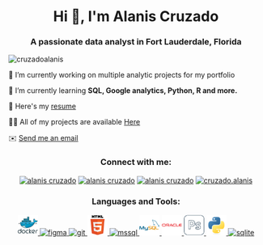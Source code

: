 <h1 align="center">Hi 👋, I'm Alanis Cruzado</h1>
<h3 align="center">A passionate data analyst in Fort Lauderdale, Florida</h3>

<p align="center" ![](https://github.com/CruzadoAlanis/SQLPortfolio/blob/main/Images/Profile%20Image%20smaller%20circle%20style.png?raw=true) /> </p>

<p align="left"> <img src="https://komarev.com/ghpvc/?username=cruzadoalanis&label=Profile%20views&color=0e75b6&style=flat" alt="cruzadoalanis" /> </p>

🔭 I’m currently working on multiple analytic projects for my portfolio

🌱 I’m currently learning **SQL, Google analytics, Python, R and more.**

📝 Here's my [resume](https://www.linkedin.com/in/alanis-cruzado/overlay/1715893937461/single-media-viewer/?profileId=ACoAADf8YsABE1cZx3qB4wEg3drsWO28ZLh2xug)

👨‍💻 All of my projects are available [Here](https://cruzadoalanis.github.io/)

✉️ [Send me an email](mailto:Cruzado.Alanis@gmail.com) 

<h3 align="center">Connect with me:</h3>
<p align="center">
<a href="https://linkedin.com/in/alanis cruzado" target="blank"><img align="center" src="https://raw.githubusercontent.com/rahuldkjain/github-profile-readme-generator/master/src/images/icons/Social/linked-in-alt.svg" alt="alanis cruzado" height="30" width="40" /></a>
<a href="https://kaggle.com/alanis cruzado" target="blank"><img align="center" src="https://raw.githubusercontent.com/rahuldkjain/github-profile-readme-generator/master/src/images/icons/Social/kaggle.svg" alt="alanis cruzado" height="30" width="40" /></a>
<a href="https://fb.com/alanis cruzado" target="blank"><img align="center" src="https://raw.githubusercontent.com/rahuldkjain/github-profile-readme-generator/master/src/images/icons/Social/facebook.svg" alt="alanis cruzado" height="30" width="40" /></a>
<a href="https://instagram.com/cruzado.alanis" target="blank"><img align="center" src="https://raw.githubusercontent.com/rahuldkjain/github-profile-readme-generator/master/src/images/icons/Social/instagram.svg" alt="cruzado.alanis" height="30" width="40" /></a>
</p>

<h3 align="center">Languages and Tools:</h3>
<p align="center"> <a href="https://www.docker.com/" target="_blank" rel="noreferrer"> <img src="https://raw.githubusercontent.com/devicons/devicon/master/icons/docker/docker-original-wordmark.svg" alt="docker" width="40" height="40"/> </a> <a href="https://www.figma.com/" target="_blank" rel="noreferrer"> <img src="https://www.vectorlogo.zone/logos/figma/figma-icon.svg" alt="figma" width="40" height="40"/> </a> <a href="https://git-scm.com/" target="_blank" rel="noreferrer"> <img src="https://www.vectorlogo.zone/logos/git-scm/git-scm-icon.svg" alt="git" width="40" height="40"/> </a> <a href="https://www.w3.org/html/" target="_blank" rel="noreferrer"> <img src="https://raw.githubusercontent.com/devicons/devicon/master/icons/html5/html5-original-wordmark.svg" alt="html5" width="40" height="40"/> </a> <a href="https://www.microsoft.com/en-us/sql-server" target="_blank" rel="noreferrer"> <img src="https://www.svgrepo.com/show/303229/microsoft-sql-server-logo.svg" alt="mssql" width="40" height="40"/> </a> <a href="https://www.mysql.com/" target="_blank" rel="noreferrer"> <img src="https://raw.githubusercontent.com/devicons/devicon/master/icons/mysql/mysql-original-wordmark.svg" alt="mysql" width="40" height="40"/> </a> <a href="https://www.oracle.com/" target="_blank" rel="noreferrer"> <img src="https://raw.githubusercontent.com/devicons/devicon/master/icons/oracle/oracle-original.svg" alt="oracle" width="40" height="40"/> </a> <a href="https://www.photoshop.com/en" target="_blank" rel="noreferrer"> <img src="https://raw.githubusercontent.com/devicons/devicon/master/icons/photoshop/photoshop-line.svg" alt="photoshop" width="40" height="40"/> </a> <a href="https://www.python.org" target="_blank" rel="noreferrer"> <img src="https://raw.githubusercontent.com/devicons/devicon/master/icons/python/python-original.svg" alt="python" width="40" height="40"/> </a> <a href="https://www.sqlite.org/" target="_blank" rel="noreferrer"> <img src="https://www.vectorlogo.zone/logos/sqlite/sqlite-icon.svg" alt="sqlite" width="40" height="40"/> </a> <a 
